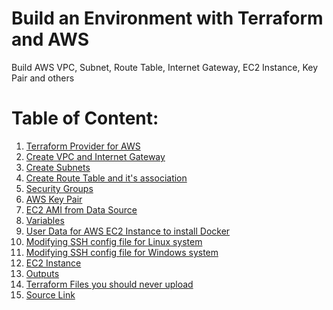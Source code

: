 # Build an Environment with Terraform and AWS
Build AWS VPC, Subnet, Route Table, Internet Gateway, EC2 Instance, Key Pair and others

Table of Content: 
=================

<!--ts-->
1. [Terraform Provider for AWS](providers.tf)
2. [Create VPC and Internet Gateway](vpc_igw.tf)
3. [Create Subnets](subnets.tf)
4. [Create Route Table and it's association](route_table_and_association.tf)
5. [Security Groups](security_groups.tf)
6. [AWS Key Pair](aws_key_pair.tf)
7. [EC2 AMI from Data Source](ami.tf)
8. [Variables](variables.tf)
9. [User Data for AWS EC2 Instance to install Docker](userdata.tpl)
10. [Modifying SSH config file for Linux system](linux-ssh-config.tpl)
11. [Modifying SSH config file for Windows system](windows-ssh-config.tpl)
12. [EC2 Instance](ec2_instance.tf)
13. [Outputs](outputs.tf)
14. [Terraform Files you should never upload](.gitignore)
15. [Source Link](github_resource_link.txt)


<!--te-->
